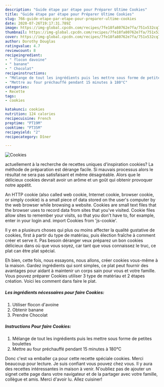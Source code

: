 ```yaml
---
description: "Guide étape par étape pour Préparer Ultime Cookies"
title: "Guide étape par étape pour Préparer Ultime Cookies"
slug: 766-guide-etape-par-etape-pour-preparer-ultime-cookies
date: 2020-07-26T19:17:31.789Z
image: https://img-global.cpcdn.com/recipes/7fe18fa80762e7fa/751x532cq70/cookies-photo-principale-de-la-recette.jpg
thumbnail: https://img-global.cpcdn.com/recipes/7fe18fa80762e7fa/751x532cq70/cookies-photo-principale-de-la-recette.jpg
cover: https://img-global.cpcdn.com/recipes/7fe18fa80762e7fa/751x532cq70/cookies-photo-principale-de-la-recette.jpg
author: Dorothy Douglas
ratingvalue: 4.7
reviewcount: 8
recipeingredient:
- " flocon davoine"
- " banane"
- " Chocolat"
recipeinstructions:
- "Mélange de tout les ingrédients puis les mettre sous forme de petites boulettes"
- "Mettre au four préchauffé pendant 15 minutes à 180°C"
categories:
- Recette
tags:
- cookies

katakunci: cookies 
nutrition: 124 calories
recipecuisine: French
preptime: "PT19M"
cooktime: "PT35M"
recipeyield: "2"
recipecategory: Dîner

---
```



![Cookies](https://img-global.cpcdn.com/recipes/7fe18fa80762e7fa/751x532cq70/cookies-photo-principale-de-la-recette.jpg)

actuellement à la recherche de recettes uniques d'inspiration cookies? La méthode de préparation est dérange facile. Si mauvais processus alors le résultat ne sera pas satisfaisant et même désagréable. Alors que le délicieux cookies devrait avoir un arôme et un goût qui obtenir provoquer notre appétit.

An HTTP cookie (also called web cookie, Internet cookie, browser cookie, or simply cookie) is a small piece of data stored on the user&#39;s computer by the web browser while browsing a website. Cookies are small text files that the browser uses to record data from sites that you&#39;ve visited. Cookie files allow sites to remember your visits, so that you don&#39;t have to, for example, enter in your login and. import Cookies from &#39;js-cookie&#39;.

Il y en a plusieurs choses qui plus ou moins affecter la qualité gustative de cookies, first à partir du type de matériau, puis élection fraîche à comment créer et serve it. Pas besoin déranger veux préparez un bon cookies délicieux dans où que vous soyez, car tant que vous connaissez le truc, ce plat can être plat spécial.


Eh bien, cette fois, nous essayons, nous allons, créer cookies vous-même à la maison. Gardez ingrédients qui sont simples, ce plat peut fournir des avantages pour aidant à maintenir un corps sain pour vous et votre famille. Vous pouvez préparer Cookies utiliser 3 type de matériau et 2 étapes création. Voici les comment dans faire le plat.

<!--inarticleads1-->

##### Les ingrédients nécessaires pour faire Cookies:

1. Utiliser  flocon d&#39;avoine
1. Obtenir  banane
1. Prendre  Chocolat




<!--inarticleads2-->

##### Instructions Pour faire Cookies:

1. Mélange de tout les ingrédients puis les mettre sous forme de petites boulettes
1. Mettre au four préchauffé pendant 15 minutes à 180°C





Donc c'est va emballer ça pour cette recette spéciale cookies. Merci beaucoup pour lecture. Je suis confiant vous pouvez chez vous. Il y aura des recettes  intéressantes in maison à venir. N'oubliez pas de ajouter un signet cette page dans votre navigateur et de la partager avec votre famille, collègue et amis. Merci d'avoir lu. Allez cuisiner!

